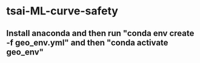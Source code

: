 # tsai-ML-curve-safety

## Install anaconda and then run "conda env create -f geo_env.yml" and then "conda activate geo_env"